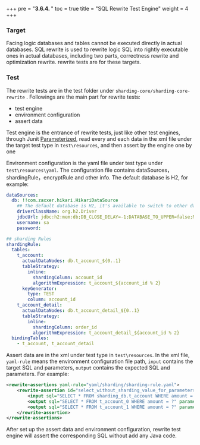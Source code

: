 +++
pre = "<b>3.6.4. </b>"
toc = true
title = "SQL Rewrite Test Engine"
weight = 4
+++

### Target

Facing logic databases and tables cannot be executed directly in actual databases. SQL rewrite is used to rewrite logic SQL into rightly executable ones in actual databases, including two parts, correctness rewrite and optimization rewrite. rewrite tests are for these targets.

### Test

The rewrite tests are in the test folder under `sharding-core/sharding-core-rewrite` . Followings are the main part for rewrite tests:

  - test engine
  - environment configuration
  - assert data

Test engine is the entrance of rewrite tests, just like other test engines, through Junit [Parameterized](https://github.com/junit-team/junit4/wiki/Parameterized-tests), read every and each data in the xml file under the target test type in `test\resources`, and then assert by the engine one by one

Environment configuration is the yaml file under test type under `test\resources\yaml`. The configuration file contains dataSources，shardingRule，encryptRule and other info. The default database is H2, for example:

```yaml
dataSources:
  db: !!com.zaxxer.hikari.HikariDataSource
    ## The default database is H2, it's available to switch to other database by changing the Driver and config
    driverClassName: org.h2.Driver
    jdbcUrl: jdbc:h2:mem:db;DB_CLOSE_DELAY=-1;DATABASE_TO_UPPER=false;MODE=MYSQL
    username: sa
    password:

## sharding Rules
shardingRule:
  tables:
    t_account:
      actualDataNodes: db.t_account_${0..1}
      tableStrategy: 
        inline:
          shardingColumn: account_id
          algorithmExpression: t_account_${account_id % 2}
      keyGenerator:
        type: TEST
        column: account_id
    t_account_detail:
      actualDataNodes: db.t_account_detail_${0..1}
      tableStrategy: 
        inline:
          shardingColumn: order_id
          algorithmExpression: t_account_detail_${account_id % 2}
  bindingTables:
    - t_account, t_account_detail
```

Assert data are in the xml under test type in `test\resources`. In the xml file, `yaml-rule` means the environment configuration file path, `input` contains the target SQL and parameters, `output` contains the expected SQL and parameters. For example: 

```xml
<rewrite-assertions yaml-rule="yaml/sharding/sharding-rule.yaml">
    <rewrite-assertion id="select_without_sharding_value_for_parameters">
        <input sql="SELECT * FROM sharding_db.t_account WHERE amount = ?" parameters="1000" />
        <output sql="SELECT * FROM t_account_0 WHERE amount = ?" parameters="1000" />
        <output sql="SELECT * FROM t_account_1 WHERE amount = ?" parameters="1000" />
    </rewrite-assertion>
</rewrite-assertions>
```

After set up the assert data and environment configuration, rewrite test engine will assert the corresponding SQL without add any Java code.


